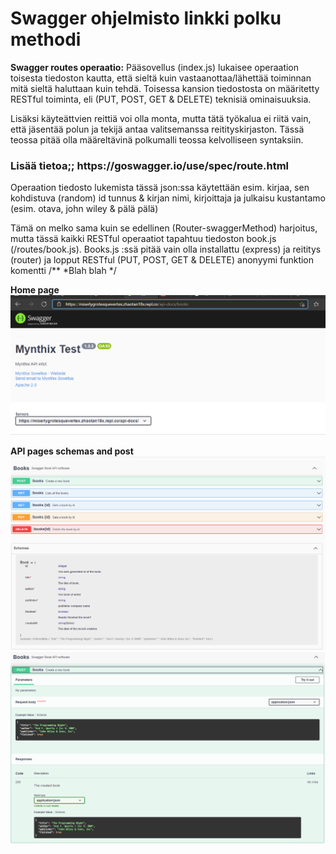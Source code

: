 <H1> Swagger ohjelmisto linkki polku methodi</H1>

<b>Swagger routes operaatio:</b>
Pääsovellus (index.js) lukaisee operaation toisesta tiedoston kautta, että sieltä kuin vastaanottaa/lähettää toiminnan mitä sieltä haluttaan kuin tehdä. Toisessa kansion tiedostosta on määritetty RESTful toiminta, eli (PUT, POST, GET & DELETE) teknisiä ominaisuuksia. 

Lisäksi käyteättvien reittiä voi olla monta, mutta tätä työkalua ei riitä vain, että jäsentää polun ja tekijä antaa valitsemanssa reitityskirjaston. Tässä teossa pitää olla määreltävinä polkumalli teossa kelvolliseen syntaksiin.

<H3> Lisää tietoa;; https://goswagger.io/use/spec/route.html </H3>

Operaation tiedosto lukemista tässä json:ssa käytettään esim. kirjaa, sen kohdistuva (random) id tunnus & kirjan nimi, kirjoittaja ja julkaisu kustantamo (esim. otava, john wiley & pälä pälä)

Tämä on melko sama kuin se edellinen (Router-swaggerMethod) harjoitus, mutta tässä kaikki RESTful operaatiot tapahtuu tiedoston book.js (/routes/book.js). Books.js :ssä pitää vain olla installattu (express) ja reititys (router) ja lopput RESTful (PUT, POST, GET & DELETE) anonyymi funktion komentti /** *Blah blah */

<b>Home page</b><br>
![Alt text](images/Node-Swagger-1.PNG?raw=true "None")

<b>API pages schemas and post </b>
![Alt text](images/Node-Swagger-2.PNG?raw=true "None")
![Alt text](images/Node-Swagger-3.PNG?raw=true "None")
